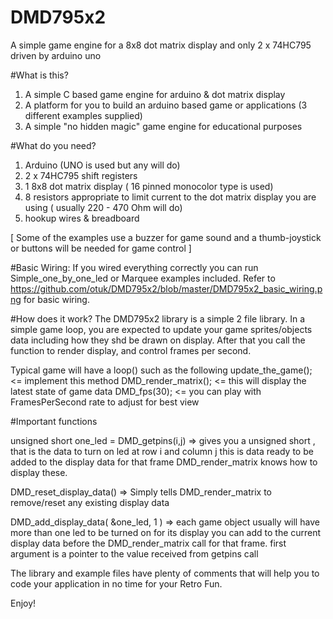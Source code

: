 # DMD795x2
A simple game engine for a 8x8 dot matrix display and only 2 x 74HC795 driven by arduino uno


#What is this?
1.  A simple C based game engine for arduino & dot matrix display
2.  A platform for you to build an arduino based game or applications (3 different examples supplied)
3.  A simple "no hidden magic" game engine for educational purposes

#What do you need?
1. Arduino (UNO is used but any will do)
2. 2 x 74HC795 shift registers
3. 1 8x8 dot matrix display ( 16 pinned monocolor type is used)
4. 8 resistors appropriate to limit current to the dot matrix display you are using ( usually 220 - 470 Ohm will do)
5. hookup wires & breadboard

[ Some of the examples use a buzzer for game sound and a thumb-joystick or buttons will be needed for game control ]

#Basic Wiring:
If you wired everything correctly you can run Simple_one_by_one_led  or Marquee examples included.
Refer to https://github.com/otuk/DMD795x2/blob/master/DMD795x2_basic_wiring.png  for basic wiring.

#How does it work?
The DMD795x2 library is a simple 2 file library.
In a simple game loop, you are expected to update your game sprites/objects data including how they shd be drawn on display.
After that you call the function to render display, and control frames per second.

Typical game will have a loop() such as the following
    update_the_game();  <= implement this method
    DMD_render_matrix(); <= this will display the latest state of game data
    DMD_fps(30);  <= you can play with FramesPerSecond rate to adjust for best view

#Important functions

  unsigned short one_led = DMD_getpins(i,j) =>  gives you a unsigned short , that is the data to turn on led at row i and column j
                                                this is data ready to be added to the display data for that frame
                                                DMD_render_matrix knows how to display these.
                                                
  DMD_reset_display_data()  =>  Simply tells DMD_render_matrix to remove/reset any existing display data
  
  DMD_add_display_data( &one_led, 1 )  =>  each game object usually will have more than one led to be turned on for its display
                                          you can add to the current display data before the DMD_render_matrix call for that frame.
                                          first argument is a pointer to the value received from getpins call
                                          
The library and example files have plenty of comments that will help you to code your application in no time for your Retro Fun.

Enjoy!


